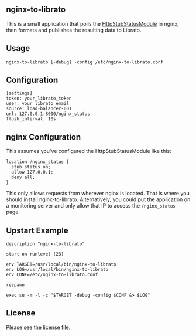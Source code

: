 ## nginx-to-librato

This is a small application that polls the [HttpStubStatusModule](http://wiki.nginx.org/HttpStubStatusModule)
in nginx, then formats and publishes the resulting data to Librato.

## Usage

    nginx-to-librato [-debug] -config /etc/nginx-to-librato.conf

## Configuration

    [settings]
    token: your_librato_token
    user: your_librato_email
    source: load-balancer-001
    url: 127.0.0.1:8000/nginx_status
    flush_interval: 10s

## nginx Configuration

This assumes you've configured the HttpStubStatusModule like this:

    location /nginx_status {
      stub_status on;
      allow 127.0.0.1;
      deny all;
    }

This only allows requests from wherever nginx is located. That is
where you should install nginx-to-librato. Alternatively, you
could put the application on a monitoring server and only allow
that IP to access the `/nginx_status` page.

## Upstart Example

    description "nginx-to-librato"

    start on runlevel [23]

    env TARGET=/usr/local/bin/nginx-to-librato
    env LOG=/usr/local/bin/nginx-to-librato
    env CONF=/etc/nginx-to-librato.conf

    respawn

    exec su -m -l -c "$TARGET -debug -config $CONF &> $LOG"

## License

Please see [the license file](LICENSE.md).
